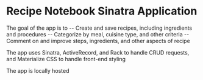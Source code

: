 
# Recipe Notebook Sinatra Application


The goal of the app is to 
    -- Create and save recipes, including ingredients and procedures
    -- Categorize by meal, cuisine type, and other criteria
    -- Comment on and improve steps, ingredients, and other aspects of recipe

The app uses Sinatra, ActiveRecord, and Rack to handle CRUD requests, and Materialize CSS to handle front-end styling

The app is locally hosted








